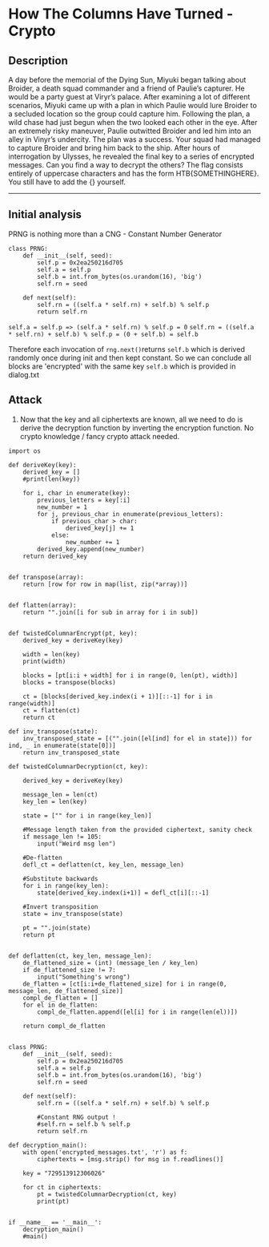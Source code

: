 # How The Columns Have Turned - Crypto

## Description

A day before the memorial of the Dying Sun, Miyuki began talking about Broider, a death squad commander and a friend of Paulie’s capturer. He would be a party guest at Viryr’s palace. After examining a lot of different scenarios, Miyuki came up with a plan in which Paulie would lure Broider to a secluded location so the group could capture him. Following the plan, a wild chase had just begun when the two looked each other in the eye. After an extremely risky maneuver, Paulie outwitted Broider and led him into an alley in Vinyr’s undercity. The plan was a success. Your squad had managed to capture Broider and bring him back to the ship. After hours of interrogation by Ulysses, he revealed the final key to a series of encrypted messages. Can you find a way to decrypt the others? The flag consists entirely of uppercase characters and has the form HTB{SOMETHINGHERE}. You still have to add the {} yourself.

----

## Initial analysis
PRNG is nothing more than a CNG - Constant Number Generator
```
class PRNG:
    def __init__(self, seed):
        self.p = 0x2ea250216d705
        self.a = self.p
        self.b = int.from_bytes(os.urandom(16), 'big')
        self.rn = seed

    def next(self):
        self.rn = ((self.a * self.rn) + self.b) % self.p
        return self.rn
```

```self.a = self.p => (self.a * self.rn) % self.p = 0```
```self.rn = ((self.a * self.rn) + self.b) % self.p = (0 + self.b) = self.b```

Therefore each invocation of ```rng.next()```returns ```self.b``` which is derived randomly once during init and then kept constant. So we can conclude all blocks are 'encrypted' with the same key ```self.b``` which is provided in dialog.txt

## Attack
1. Now that the key and all ciphertexts are known, all we need to do is derive the decryption function by inverting the encryption function. No crypto knowledge / fancy crypto attack needed.


```
import os

def deriveKey(key):
    derived_key = []
    #print(len(key))

    for i, char in enumerate(key):
        previous_letters = key[:i]
        new_number = 1
        for j, previous_char in enumerate(previous_letters):
            if previous_char > char:
                derived_key[j] += 1
            else:
                new_number += 1
        derived_key.append(new_number)
    return derived_key


def transpose(array):
    return [row for row in map(list, zip(*array))]


def flatten(array):
    return "".join([i for sub in array for i in sub])


def twistedColumnarEncrypt(pt, key):
    derived_key = deriveKey(key)

    width = len(key)
    print(width)

    blocks = [pt[i:i + width] for i in range(0, len(pt), width)]
    blocks = transpose(blocks)

    ct = [blocks[derived_key.index(i + 1)][::-1] for i in range(width)]
    ct = flatten(ct)
    return ct

def inv_transpose(state):
    inv_transposed_state = [("".join([el[ind] for el in state])) for ind, _ in enumerate(state[0])]
    return inv_transposed_state

def twistedColumnarDecryption(ct, key):
    
    derived_key = deriveKey(key)
    
    message_len = len(ct)
    key_len = len(key)
    
    state = ["" for i in range(key_len)]
    
    #Message length taken from the provided ciphertext, sanity check
    if message_len != 105:
        input("Weird msg len")
    
    #De-flatten
    defl_ct = deflatten(ct, key_len, message_len)
    
    #Substitute backwards
    for i in range(key_len):
        state[derived_key.index(i+1)] = defl_ct[i][::-1]
    
    #Invert transposition
    state = inv_transpose(state)

    pt = "".join(state)
    return pt
    

def deflatten(ct, key_len, message_len):
    de_flattened_size = (int) (message_len / key_len)
    if de_flattened_size != 7:
        input("Something's wrong")
    de_flatten = [ct[i:i+de_flattened_size] for i in range(0, message_len, de_flattened_size)]
    compl_de_flatten = []
    for el in de_flatten:
        compl_de_flatten.append([el[i] for i in range(len(el))])

    return compl_de_flatten


class PRNG:
    def __init__(self, seed):
        self.p = 0x2ea250216d705
        self.a = self.p
        self.b = int.from_bytes(os.urandom(16), 'big')
        self.rn = seed

    def next(self):
        self.rn = ((self.a * self.rn) + self.b) % self.p
        
        #Constant RNG output !
        #self.rn = self.b % self.p
        return self.rn

def decryption_main():
    with open('encrypted_messages.txt', 'r') as f:
        ciphertexts = [msg.strip() for msg in f.readlines()]
    
    key = "729513912306026"

    for ct in ciphertexts:
        pt = twistedColumnarDecryption(ct, key)
        print(pt)


if __name__ == '__main__':
    decryption_main()
    #main()
```